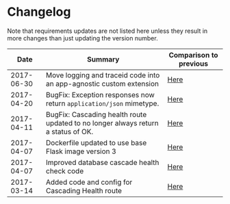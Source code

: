 # Changelog

Note that requirements updates are not listed here unless they result in more changes than just updating the version number.

|Date|Summary|Comparison to previous|
|---|---|---|
|2017-06-30|Move logging and traceid code into an app-agnostic custom extension| [Here](http://192.168.249.38/skeletons/flask-skeleton-api/commit/ddf0e6d2b2e8060fd0460521e427e7d853a7d8be)|
|2017-04-20|BugFix: Exception responses now return `application/json` mimetype.| [Here](http://192.168.249.38/skeletons/flask-skeleton-api/commit/244abe82bfa89a4864e1f1000181da32e0ea38be)|
|2017-04-11|BugFix: Cascading health route updated to no longer always return a status of OK.| [Here](http://192.168.249.38/skeletons/flask-skeleton-api/compare/fb43404b39a843fa0ae4c49efb51716178cf7cf4...7744e96b4b8250fbf0f9609b4a9923154dd852c3) |
|2017-04-07|Dockerfile updated to use base Flask image version 3| [Here](http://192.168.249.38/skeletons/flask-skeleton-api/commit/40754a1825169d2f2c3f534c79bd4afe82dbe8d5) |
|2017-04-07|Improved database cascade health check code| [Here](http://192.168.249.38/skeletons/flask-skeleton-api/commit/bbec454542c27aabe55084abb98a65b6c7b17897) |
|2017-03-14|Added code and config for Cascading Health route| [Here](http://192.168.249.38/skeletons/flask-skeleton-api/commit/5915ed4be42b93d1e8998a54626c632741c5dad7)|
